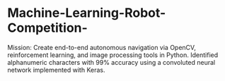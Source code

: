 # Machine-Learning-Robot-Competition-
Mission: Create end-to-end autonomous navigation via OpenCV, reinforcement learning, and          image processing tools in Python.   Identified alphanumeric characters with 99% accuracy using a convoluted neural network           implemented with Keras.
